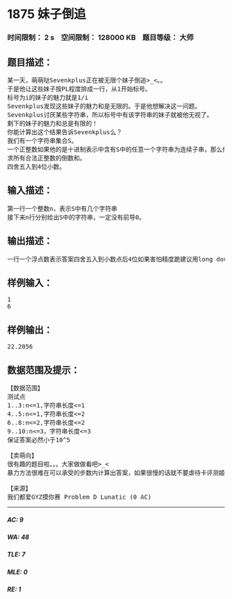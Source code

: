 # 1875 妹子倒追   
### 时间限制： 2 s&nbsp;&nbsp;&nbsp;&nbsp;空间限制： 128000 KB&nbsp;&nbsp;&nbsp;&nbsp;题目等级： 大师  
## 题目描述：  

<pre>
某一天，萌萌哒Sevenkplus正在被无限个妹子倒追>_<。。  
于是他让这些妹子按PL程度排成一行，从1开始标号。  
标号为i的妹子的魅力就是1/i  
Sevenkplus发现这些妹子的魅力和是无限的。于是他想解决这一问题。  
Sevenkplus讨厌某些字符串，所以标号中有该字符串的妹子就被他无视了。  
剩下的妹子的魅力和总是有限的！  
你能计算出这个结果告诉Sevenkplus么？
我们有一个字符串集合S。  
一个正整数如果他的是十进制表示中含有S中的任意一个字符串为连续子串，那么他就是非法的，否则就合法。  
求所有合法正整数的倒数和。
四舍五入到4位小数。
</pre>
  
  
## 输入描述：  

<pre>
第一行一个整数n，表示S中有几个字符串  
接下来n行分别给出S中的字符串，一定没有前导0。
</pre>
  
  
## 输出描述：  

<pre>
一行一个浮点数表示答案四舍五入到小数点后4位如果害怕精度跪建议用long double或者extended
</pre>
  
  
## 样例输入：  

<pre>
1  
6
</pre>
  
  
## 样例输出：  

<pre>
22.2056
</pre>
  
  
## 数据范围及提示：  

<pre>
【数据范围】
测试点  
1..3:n<=1,字符串长度<=1  
4..5:n<=1,字符串长度<=2  
6..8:n<=2,字符串长度<=2  
9..10:n<=3，字符串长度<=3  
保证答案必然小于10^5
 
【卖萌向】
很有趣的题目啦。。。大家做做看吧>_<  
暴力方法很难在可以承受的步数内计算出答案，如果很慢的话就不要虐待卡评测姬啦>_<
 
【来源】
我们都爱GYZ摸你赛 Problem D Lunatic (0 AC)
</pre>
  
  
***  

##### AC: 9  
##### WA: 48  
##### TLE: 7  
##### MLE: 0  
##### RE: 1  
